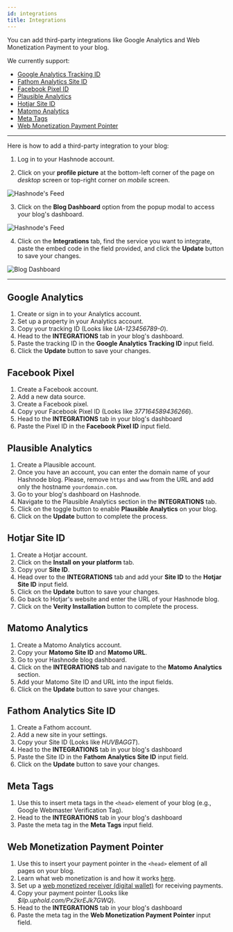 ```yaml
---
id: integrations
title: Integrations
---
```


You can add third-party integrations like Google Analytics and Web Monetization Payment to your blog.

We currently support:

- [Google Analytics Tracking ID](https://analytics.google.com/analytics/web/provision/#/provision)
- [Fathom Analytics Site ID](https://usefathom.com/)
- [Facebook Pixel ID](https://web.facebook.com/business/help/314143995668266?id=1205376682832142)
- [Plausible Analytics](https://plausible.io/)
- [Hotjar Site ID](https://www.hotjar.com/)
- [Matomo Analytics](https://matomo.org/)
- [Meta Tags](https://www.wordstream.com/meta-tags)
- [Web Monetization Payment Pointer](https://webmonetization.org/)

---

Here is how to add a third-party integration to your blog:

1. Log in to your Hashnode account.

2. Click on your **profile picture** at the bottom-left corner of the page on *desktop* screen or top-right corner on *mobile* screen.

![Hashnode's Feed](https://cdn.hashnode.com/res/hashnode/image/upload/v1616492775188/7u9FsH_We.png?auto=compress)

3. Click on the **Blog Dashboard** option from the popup modal to access your blog's dashboard.

![Hashnode's Feed](https://cdn.hashnode.com/res/hashnode/image/upload/v1616495148429/anxbO8ZqM.png?auto=compress)

4. Click on the **Integrations** tab, find the service you want to integrate, paste the embed code in the field provided, and click the **Update** button to save your changes.

![Blog Dashboard](https://cdn.hashnode.com/res/hashnode/image/upload/v1616575385755/n8J9-oGFb.png)

---

## Google Analytics

1. Create or sign in to your Analytics account.
2. Set up a property in your Analytics account.
3. Copy your tracking ID (Looks like *UA-123456789-0*).
4. Head to the **INTEGRATIONS** tab in your blog's dashboard.
5. Paste the tracking ID in the **Google Analytics Tracking ID** input field.
6. Click the **Update** button to save your changes.

## Facebook Pixel

1. Create a Facebook account.
2. Add a new data source.
3. Create a Facebook pixel.
4. Copy your Facebook Pixel ID (Looks like *377164589436266*).
5. Head to the **INTEGRATIONS** tab in your blog's dashboard
6. Paste the Pixel ID in the **Facebook Pixel ID** input field.

## Plausible Analytics

1. Create a Plausible account.
2. Once you have an account, you can enter the domain name of your Hashnode blog. Please, remove `https` and `www` from the URL and add only the hostname `yourdomain.com`.
3. Go to your blog's dashboard on Hashnode.
4. Navigate to the Plausible Analytics section in the **INTEGRATIONS** tab.
5. Click on the toggle button to enable **Plausible Analytics** on your blog.
6. Click on the **Update** button to complete the process.

## Hotjar Site ID

1. Create a Hotjar account.
2. Click on the **Install on your platform** tab.
3. Copy your **Site ID**.
4. Head over to the **INTEGRATIONS** tab and add your **Site ID** to the **Hotjar Site ID** input field.
5. Click on the **Update** button to save your changes.
6. Go back to Hotjar's website and enter the URL of your Hashnode blog.
7. Click on the **Verity Installation** button to complete the process.

## Matomo Analytics

1. Create a Matomo Analytics account.
2. Copy your **Matomo Site ID** and **Matomo URL**.
3. Go to your Hashnode blog dashboard.
4. Click on the **INTEGRATIONS** tab and navigate to the **Matomo Analytics** section.
5. Add your Matomo Site ID and URL into the input fields.
6. Click on the **Update** button to save your changes.

## Fathom Analytics Site ID

1. Create a Fathom account.
2. Add a new site in your settings.
3. Copy your Site ID (Looks like *HUVBAGGT*).
4. Head to the **INTEGRATIONS** tab in your blog's dashboard
5. Paste the Site ID in the **Fathom Analytics Site ID** input field.
6. Click on the **Update** button to save your changes.

## Meta Tags

1. Use this to insert meta tags in the `<head>` element of your blog (e.g., Google Webmaster Verification Tag).
2. Head to the **INTEGRATIONS** tab in your blog's dashboard
3. Paste the meta tag in the **Meta Tags** input field.

## Web Monetization Payment Pointer

1. Use this to insert your payment pointer in the `<head>` element of all pages on your blog.
2. Learn what web monetization is and how it works [here](https://webmonetization.org/).
3. Set up a [web monetized receiver (digital wallet)](https://webmonetization.org/docs/ilp-wallets) for receiving payments.
4. Copy your payment pointer (Looks like *$ilp.uphold.com/Px2krEJk7GWQ*).
5. Head to the **INTEGRATIONS** tab in your blog's dashboard
6. Paste the meta tag in the **Web Monetization Payment Pointer** input field.
